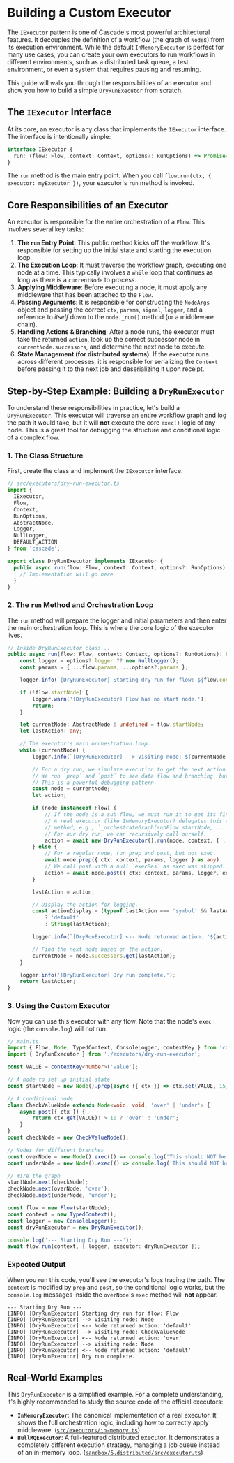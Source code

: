 # Building a Custom Executor

The `IExecutor` pattern is one of Cascade's most powerful architectural features. It decouples the definition of a workflow (the graph of `Node`s) from its execution environment. While the default `InMemoryExecutor` is perfect for many use cases, you can create your own executors to run workflows in different environments, such as a distributed task queue, a test environment, or even a system that requires pausing and resuming.

This guide will walk you through the responsibilities of an executor and show you how to build a simple `DryRunExecutor` from scratch.

## The `IExecutor` Interface

At its core, an executor is any class that implements the `IExecutor` interface. The interface is intentionally simple:

```typescript
interface IExecutor {
  run: (flow: Flow, context: Context, options?: RunOptions) => Promise<any>;
}
```

The `run` method is the main entry point. When you call `flow.run(ctx, { executor: myExecutor })`, your executor's `run` method is invoked.

## Core Responsibilities of an Executor

An executor is responsible for the entire orchestration of a `Flow`. This involves several key tasks:

1. **The `run` Entry Point**: This public method kicks off the workflow. It's responsible for setting up the initial state and starting the execution loop.
2. **The Execution Loop**: It must traverse the workflow graph, executing one node at a time. This typically involves a `while` loop that continues as long as there is a `currentNode` to process.
3. **Applying Middleware**: Before executing a node, it must apply any middleware that has been attached to the `Flow`.
4. **Passing Arguments**: It is responsible for constructing the `NodeArgs` object and passing the correct `ctx`, `params`, `signal`, `logger`, and a reference to *itself* down to the `node._run()` method (or a middleware chain).
5. **Handling Actions & Branching**: After a node runs, the executor must take the returned `action`, look up the correct successor node in `currentNode.successors`, and determine the next node to execute.
6. **State Management (for distributed systems)**: If the executor runs across different processes, it is responsible for serializing the `Context` before passing it to the next job and deserializing it upon receipt.

## Step-by-Step Example: Building a `DryRunExecutor`

To understand these responsibilities in practice, let's build a `DryRunExecutor`. This executor will traverse an entire workflow graph and log the path it would take, but it will **not** execute the core `exec()` logic of any node. This is a great tool for debugging the structure and conditional logic of a complex flow.

### 1. The Class Structure

First, create the class and implement the `IExecutor` interface.

```typescript
// src/executors/dry-run-executor.ts
import {
  IExecutor,
  Flow,
  Context,
  RunOptions,
  AbstractNode,
  Logger,
  NullLogger,
  DEFAULT_ACTION
} from 'cascade';

export class DryRunExecutor implements IExecutor {
  public async run(flow: Flow, context: Context, options?: RunOptions): Promise<any> {
    // Implementation will go here
  }
}
```

### 2. The `run` Method and Orchestration Loop

The `run` method will prepare the logger and initial parameters and then enter the main orchestration loop. This is where the core logic of the executor lives.

```typescript
// Inside DryRunExecutor class...
public async run(flow: Flow, context: Context, options?: RunOptions): Promise<any> {
    const logger = options?.logger ?? new NullLogger();
    const params = { ...flow.params, ...options?.params };

    logger.info(`[DryRunExecutor] Starting dry run for flow: ${flow.constructor.name}`);

    if (!flow.startNode) {
        logger.warn('[DryRunExecutor] Flow has no start node.');
        return;
    }

    let currentNode: AbstractNode | undefined = flow.startNode;
    let lastAction: any;

    // The executor's main orchestration loop.
    while (currentNode) {
        logger.info(`[DryRunExecutor] --> Visiting node: ${currentNode.constructor.name}`);

        // For a dry run, we simulate execution to get the next action.
        // We run `prep` and `post` to see data flow and branching, but SKIP `exec`.
        // This is a powerful debugging pattern.
        const node = currentNode;
        let action;

        if (node instanceof Flow) {
            // If the node is a sub-flow, we must run it to get its final action.
            // A real executor (like InMemoryExecutor) delegates this to a helper
            // method, e.g., `_orchestrateGraph(subFlow.startNode, ...)`.
            // For our dry run, we can recursively call ourself.
            action = await new DryRunExecutor().run(node, context, { ...options, params })
        } else {
            // For a regular node, run prep and post, but not exec.
            await node.prep({ ctx: context, params, logger } as any)
            // We call post with a null `execRes` as exec was skipped.
            action = await node.post({ ctx: context, params, logger, execRes: null } as any)
        }

        lastAction = action;

        // Display the action for logging.
        const actionDisplay = (typeof lastAction === 'symbol' && lastAction === DEFAULT_ACTION)
            ? 'default'
            : String(lastAction);

        logger.info(`[DryRunExecutor] <-- Node returned action: '${actionDisplay}'`);

        // Find the next node based on the action.
        currentNode = node.successors.get(lastAction);
    }

    logger.info('[DryRunExecutor] Dry run complete.');
    return lastAction;
}
```

### 3. Using the Custom Executor

Now you can use this executor with any flow. Note that the node's `exec` logic (the `console.log`) will not run.

```typescript
// main.ts
import { Flow, Node, TypedContext, ConsoleLogger, contextKey } from 'cascade';
import { DryRunExecutor } from './executors/dry-run-executor';

const VALUE = contextKey<number>('value');

// A node to set up initial state
const startNode = new Node().prep(async ({ ctx }) => ctx.set(VALUE, 15));

// A conditional node
class CheckValueNode extends Node<void, void, 'over' | 'under'> {
    async post({ ctx }) {
        return ctx.get(VALUE)! > 10 ? 'over' : 'under';
    }
}
const checkNode = new CheckValueNode();

// Nodes for different branches
const overNode = new Node().exec(() => console.log('This should NOT be logged!'));
const underNode = new Node().exec(() => console.log('This should NOT be logged either!'));

// Wire the graph
startNode.next(checkNode);
checkNode.next(overNode, 'over');
checkNode.next(underNode, 'under');

const flow = new Flow(startNode);
const context = new TypedContext();
const logger = new ConsoleLogger();
const dryRunExecutor = new DryRunExecutor();

console.log('--- Starting Dry Run ---');
await flow.run(context, { logger, executor: dryRunExecutor });
```

### Expected Output

When you run this code, you'll see the executor's logs tracing the path. The `context` is modified by `prep` and `post`, so the conditional logic works, but the `console.log` messages inside the `overNode`'s `exec` method will **not** appear.

```
--- Starting Dry Run ---
[INFO] [DryRunExecutor] Starting dry run for flow: Flow
[INFO] [DryRunExecutor] --> Visiting node: Node
[INFO] [DryRunExecutor] <-- Node returned action: 'default'
[INFO] [DryRunExecutor] --> Visiting node: CheckValueNode
[INFO] [DryRunExecutor] <-- Node returned action: 'over'
[INFO] [DryRunExecutor] --> Visiting node: Node
[INFO] [DryRunExecutor] <-- Node returned action: 'default'
[INFO] [DryRunExecutor] Dry run complete.
```

## Real-World Examples

This `DryRunExecutor` is a simplified example. For a complete understanding, it's highly recommended to study the source code of the official executors:

- **`InMemoryExecutor`**: The canonical implementation of a real executor. It shows the full orchestration logic, including how to correctly apply middleware. ([`src/executors/in-memory.ts`](https://github.com/gorango/cascade/tree/master/src/executors/in-memory.ts))
- **`BullMQExecutor`**: A full-featured distributed executor. It demonstrates a completely different execution strategy, managing a job queue instead of an in-memory loop. ([`sandbox/5.distributed/src/executor.ts`](https://github.com/gorango/cascade/tree/master/sandbox/5.distributed/src/executor.ts))
